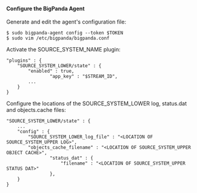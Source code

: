 #### Configure the BigPanda Agent
Generate and edit the agent's configuration file:

    $ sudo bigpanda-agent config --token $TOKEN
    $ sudo vim /etc/bigpanda/bigpanda.conf

Activate the SOURCE_SYSTEM_NAME plugin:

	"plugins" : {
		"SOURCE_SYSTEM_LOWER/state" : {
			"enabled" : true,
                    "app_key" : "$STREAM_ID",
			...
		}
	}

Configure the locations of the SOURCE_SYSTEM_LOWER log, status.dat and objects.cache files:

	"SOURCE_SYSTEM_LOWER/state" : {
		...
		"config" : {
			"SOURCE_SYSTEM_LOWER_log_file" : "<LOCATION OF SOURCE_SYSTEM_UPPER LOG>",
			"objects_cache_filename" : "<LOCATION OF SOURCE_SYSTEM_UPPER OBJECT CACHE>",
                    "status_dat" : {
                        "filename" : "<LOCATION OF SOURCE_SYSTEM_UPPER STATUS DAT>"
                    },
		}
	}

